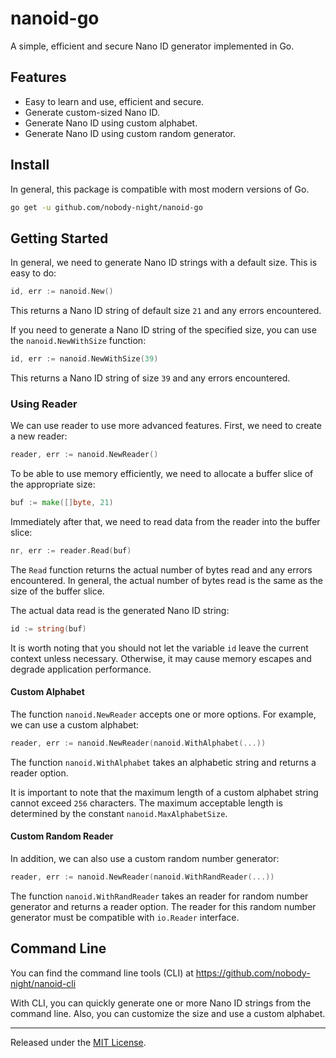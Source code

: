 # nanoid-go
A simple, efficient and secure Nano ID generator implemented in Go.

## Features
- Easy to learn and use, efficient and secure.
- Generate custom-sized Nano ID.
- Generate Nano ID using custom alphabet.
- Generate Nano ID using custom random generator.

## Install
In general, this package is compatible with most modern versions of Go.
```bash
go get -u github.com/nobody-night/nanoid-go
```

## Getting Started
In general, we need to generate Nano ID strings with a default size. This is easy to do:
```go
id, err := nanoid.New()
```
This returns a Nano ID string of default size `21` and any errors encountered.

If you need to generate a Nano ID string of the specified size, you can use the `nanoid.NewWithSize` function:
```go
id, err := nanoid.NewWithSize(39)
```
This returns a Nano ID string of size `39` and any errors encountered.

### Using Reader
We can use reader to use more advanced features. First, we need to create a new reader:
```go
reader, err := nanoid.NewReader()
```

To be able to use memory efficiently, we need to allocate a buffer slice of the appropriate size:
```go
buf := make([]byte, 21)
```

Immediately after that, we need to read data from the reader into the buffer slice:
```go
nr, err := reader.Read(buf)
```
The `Read` function returns the actual number of bytes read and any errors encountered. In general, the actual number of bytes read is the same as the size of the buffer slice.

The actual data read is the generated Nano ID string:
```go
id := string(buf)
```
It is worth noting that you should not let the variable `id` leave the current context unless necessary. Otherwise, it may cause memory escapes and degrade application performance.

#### Custom Alphabet
The function `nanoid.NewReader` accepts one or more options. For example, we can use a custom alphabet:
```go
reader, err := nanoid.NewReader(nanoid.WithAlphabet(...))
```
The function `nanoid.WithAlphabet` takes an alphabetic string and returns a reader option.

It is important to note that the maximum length of a custom alphabet string cannot exceed `256` characters. The maximum acceptable length is determined by the constant `nanoid.MaxAlphabetSize`.

#### Custom Random Reader
In addition, we can also use a custom random number generator:
```go
reader, err := nanoid.NewReader(nanoid.WithRandReader(...))
```
The function `nanoid.WithRandReader` takes an reader for random number generator and returns a reader option. The reader for this random number generator must be compatible with `io.Reader` interface.

## Command Line
You can find the command line tools (CLI) at https://github.com/nobody-night/nanoid-cli

With CLI, you can quickly generate one or more Nano ID strings from the command line. Also, you can customize the size and use a custom alphabet.

<hr>

Released under the [MIT License](LICENSE).

